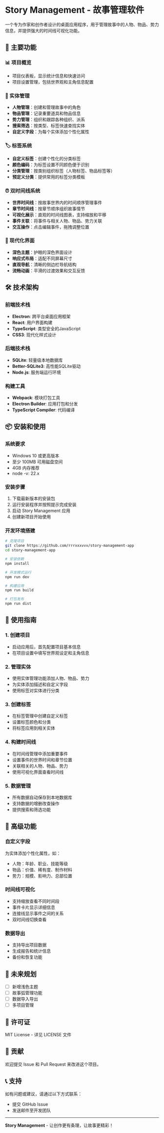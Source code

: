 # Story Management - 故事管理软件

一个专为作家和创作者设计的桌面应用程序，用于管理故事中的人物、物品、势力信息，并提供强大的时间线可视化功能。

## 🌟 主要功能

### 📊 项目概览
- 项目仪表板，显示统计信息和快速访问
- 项目设置管理，包括世界观和主角信息配置

### 👥 实体管理
- **人物管理**：创建和管理故事中的角色
- **物品管理**：记录重要道具和物品信息
- **势力管理**：组织和跟踪各种组织、派系
- **搜索筛选**：按类型、标签快速查找实体
- **自定义字段**：为每个实体添加个性化属性

### 🏷️ 标签系统
- **自定义标签**：创建个性化的分类标签
- **颜色编码**：为标签设置不同颜色便于识别
- **分类管理**：按类别组织标签（人物标签、物品标签等）
- **预定义分类**：提供常用的标签分类模板

### ⏰ 双时间线系统
- **世界时间线**：按故事世界内的时间顺序管理事件
- **章节时间线**：按章节顺序组织故事情节
- **可视化展示**：直观的时间线图表，支持缩放和平移
- **事件关联**：将事件与相关人物、物品、势力关联
- **交互操作**：点击编辑事件，拖拽调整位置

### 🎨 现代化界面
- **深色主题**：护眼的深色界面设计
- **响应式布局**：适配不同屏幕尺寸
- **直观导航**：清晰的侧边栏导航结构
- **流畅动画**：平滑的过渡效果和交互反馈

## 🛠️ 技术架构

### 前端技术栈
- **Electron**: 跨平台桌面应用框架
- **React**: 用户界面构建
- **TypeScript**: 类型安全的JavaScript
- **CSS3**: 现代化样式设计

### 后端技术栈
- **SQLite**: 轻量级本地数据库
- **Better-SQLite3**: 高性能SQLite驱动
- **Node.js**: 服务端运行环境

### 构建工具
- **Webpack**: 模块打包工具
- **Electron Builder**: 应用打包和分发
- **TypeScript Compiler**: 代码编译

## 📦 安装和使用

### 系统要求
- Windows 10 或更高版本
- 至少 100MB 可用磁盘空间
- 4GB 内存推荐
- node -v: 22.x

### 安装步骤
1. 下载最新版本的安装包
2. 运行安装程序并按照提示完成安装
3. 启动 Story Management 应用
4. 创建新项目开始使用

### 开发环境搭建
```bash
# 克隆项目
git clone https://github.com/rrrxxxvvv/story-management-app
cd story-management-app

# 安装依赖
npm install

# 开发模式运行
npm run dev

# 构建应用
npm run build

# 打包发布
npm run dist
```

## 📖 使用指南

### 1. 创建项目
- 启动应用后，首先配置项目基本信息
- 在项目设置中填写世界观设定和主角信息

### 2. 管理实体
- 使用实体管理功能添加人物、物品、势力
- 为实体添加描述和自定义字段
- 使用标签对实体进行分类

### 3. 创建标签
- 在标签管理中创建自定义标签
- 设置标签颜色和分类
- 将标签应用到相关实体

### 4. 构建时间线
- 在时间线管理中添加重要事件
- 设置事件的世界时间和章节位置
- 关联相关的人物、物品、势力
- 使用可视化界面查看时间线

### 5. 数据管理
- 所有数据自动保存到本地数据库
- 支持数据的增删改查操作
- 提供搜索和筛选功能

## 🔧 高级功能

### 自定义字段
为实体添加个性化属性，如：
- 人物：年龄、职业、技能等级
- 物品：价值、稀有度、制作材料
- 势力：规模、影响力、总部位置

### 时间线可视化
- 支持缩放查看不同时间段
- 事件卡片显示详细信息
- 连接线显示事件之间的关系
- 双时间线切换查看

### 数据导出
- 支持导出项目数据
- 生成报告和统计信息
- 备份和恢复功能

## 🚀 未来规划

- [ ] 新增浅色主题
- [ ] 故事弧管理功能
- [ ] 数据导入导出
- [ ] 多项目管理

## 📄 许可证

MIT License - 详见 LICENSE 文件

## 🤝 贡献

欢迎提交 Issue 和 Pull Request 来改进这个项目。

## 📞 支持

如有问题或建议，请通过以下方式联系：
- 提交 GitHub Issue
- 发送邮件至开发团队

---

**Story Management** - 让创作更有条理，让故事更精彩！

